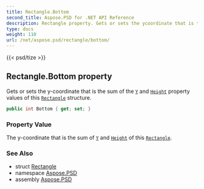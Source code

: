 ```yaml
---
title: Rectangle.Bottom
second_title: Aspose.PSD for .NET API Reference
description: Rectangle property. Gets or sets the ycoordinate that is the sum of the Y and Height property values of this Rectangle structure
type: docs
weight: 110
url: /net/aspose.psd/rectangle/bottom/
---
```

{{< psd/tize >}}
## Rectangle.Bottom property

Gets or sets the y-coordinate that is the sum of the [`Y`](../y/) and [`Height`](../height/) property values of this [`Rectangle`](../) structure.

```csharp
public int Bottom { get; set; }
```

### Property Value

The y-coordinate that is the sum of [`Y`](../y/) and [`Height`](../height/) of this [`Rectangle`](../).

### See Also

* struct [Rectangle](../)
* namespace [Aspose.PSD](../../../aspose.psd/)
* assembly [Aspose.PSD](../../../)


